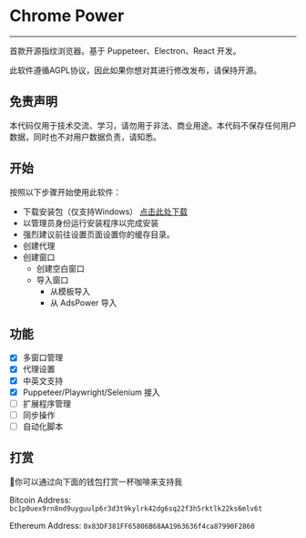 # Chrome Power

---

首款开源指纹浏览器。基于 Puppeteer、Electron、React 开发。

此软件遵循AGPL协议，因此如果你想对其进行修改发布，请保持开源。

## 免责声明

本代码仅用于技术交流、学习，请勿用于非法、商业用途。本代码不保存任何用户数据，同时也不对用户数据负责，请知悉。

## 开始

按照以下步骤开始使用此软件：

- 下载安装包（仅支持Windows） [点击此处下载](https://github.com/zmzimpl/chrome-power-app/releases)
- 以管理员身份运行安装程序以完成安装
- 强烈建议前往设置页面设置你的缓存目录。
- 创建代理
- 创建窗口
  - 创建空白窗口
  - 导入窗口
    - 从模板导入
    - 从 AdsPower 导入

## 功能

- [x] 多窗口管理
- [x] 代理设置
- [x] 中英文支持
- [x] Puppeteer/Playwright/Selenium 接入
- [ ] 扩展程序管理
- [ ] 同步操作
- [ ] 自动化脚本

## 打赏

🙌你可以通过向下面的钱包打赏一杯咖啡来支持我

Bitcoin Address: `bc1p0uex9rn8nd9uyguulp6r3d3t9kylrk42dg6sq22f3h5rktlk22ks6mlv6t`

Ethereum Address: `0x83DF381FF65806B68AA1963636f4ca87990F2860`
